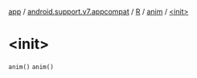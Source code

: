 [app](../../../index.md) / [android.support.v7.appcompat](../../index.md) / [R](../index.md) / [anim](index.md) / [&lt;init&gt;](.)

# &lt;init&gt;

`anim()`
`anim()`